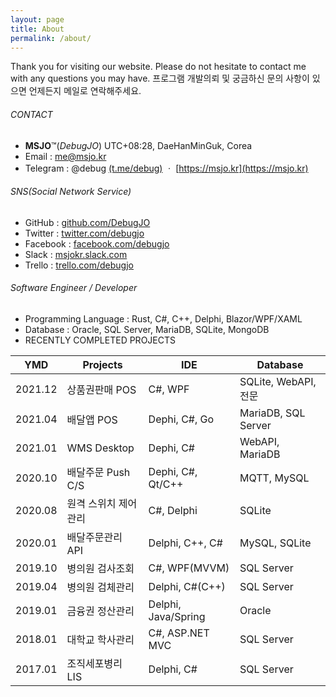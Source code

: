 ```yaml
---
layout: page
title: About
permalink: /about/
---
```


Thank you for visiting our website. Please do not hesitate to contact me with any questions you may have. 프로그램 개발의뢰 및 궁금하신 문의 사항이 있으면 언제든지 메일로 연락해주세요.

###### CONTACT
* **MSJO**™(*DebugJO*) UTC+08:28, DaeHanMinGuk, Corea
* Email : me@msjo.kr
* Telegram : @debug [(t.me/debug)](https://t.me/debug) ㆍ [https://msjo.kr](https://msjo.kr)

###### SNS(Social Network Service)
* GitHub : [github.com/DebugJO](https://github.com/DebugJO)
* Twitter : [twitter.com/debugjo](https://twitter.com/debugjo)
* Facebook : [facebook.com/debugjo](https://www.facebook.com/debugjo)
* Slack : [msjokr.slack.com](https://msjokr.slack.com/)
* Trello : [trello.com/debugjo](https://trello.com/debugjo)

###### Software Engineer / Developer
* Programming Language : Rust, C#, C++, Delphi, Blazor/WPF/XAML
* Database : Oracle, SQL Server, MariaDB, SQLite, MongoDB
* RECENTLY COMPLETED PROJECTS

| YMD | Projects | IDE | Database |
| :---: | -------- | --- | -------- |	
| 2021.12 | 상품권판매 POS | C#, WPF | SQLite, WebAPI, 전문 |	
| 2021.04 | 배달앱 POS | Dephi, C#, Go | MariaDB, SQL Server |	
| 2021.01 | WMS Desktop | Dephi, C# | WebAPI, MariaDB |
| 2020.10 | 배달주문 Push C/S | Dephi, C#, Qt/C++ | MQTT, MySQL |
| 2020.08 | 원격 스위치 제어관리 | C#, Delphi | SQLite |	
| 2020.01 | 배달주문관리 API | Delphi, C++, C# | MySQL, SQLite |
| 2019.10 | 병의원 검사조회 | C#, WPF(MVVM) | SQL Server |
| 2019.04 | 병의원 검체관리 | Delphi, C#(C++) | SQL Server |
| 2019.01 | 금융권 정산관리 | Delphi,  Java/Spring | Oracle |
| 2018.01 | 대학교 학사관리 | C#, ASP.NET MVC | SQL Server |
| 2017.01 | 조직세포병리 LIS | Delphi, C# | SQL Server |	
